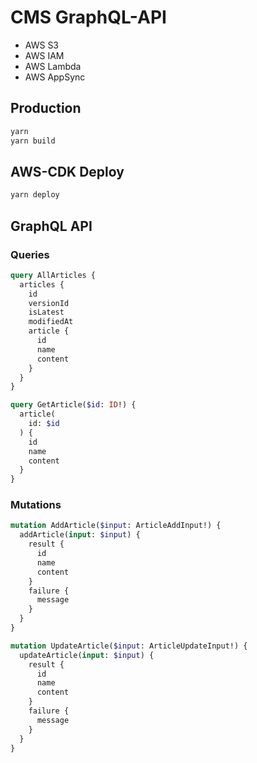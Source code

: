 # CMS GraphQL-API

* AWS S3
* AWS IAM
* AWS Lambda
* AWS AppSync

## Production

```bash
yarn
yarn build
```

## AWS-CDK Deploy

```bash
yarn deploy
```

## GraphQL API

### Queries

```graphql
query AllArticles {
  articles {
    id
    versionId
    isLatest
    modifiedAt
    article {
      id
      name
      content
    }
  }
}

query GetArticle($id: ID!) {
  article(
    id: $id
  ) {
    id
    name
    content
  }
}
```

### Mutations

```graphql
mutation AddArticle($input: ArticleAddInput!) {
  addArticle(input: $input) {
    result {
      id
      name
      content
    }
    failure {
      message
    }
  }
}

mutation UpdateArticle($input: ArticleUpdateInput!) {
  updateArticle(input: $input) {
    result {
      id
      name
      content
    }
    failure {
      message
    }
  }
}
```